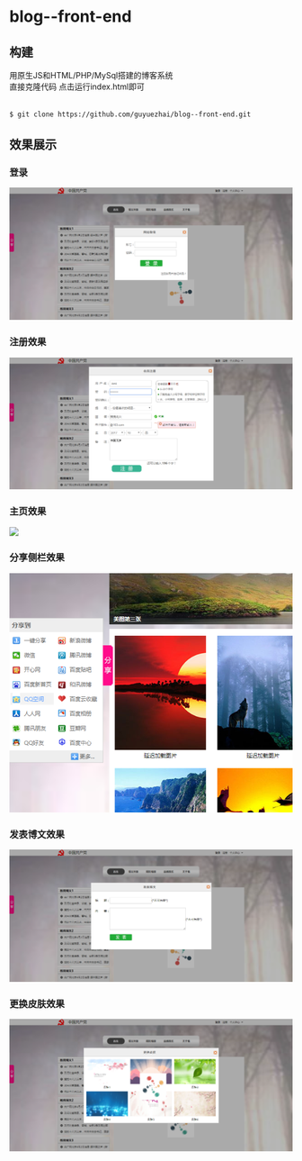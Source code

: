 # blog--front-end


## 构建

用原生JS和HTML/PHP/MySql搭建的博客系统<br>
直接克隆代码 点击运行index.html即可<br>

```bash

$ git clone https://github.com/guyuezhai/blog--front-end.git

```

## 效果展示
###  登录
![](https://github.com/guyuezhai/blog--front-end/raw/master/images/login.jpg)  
###  注册效果
![](https://github.com/guyuezhai/blog--front-end/raw/master/images/register.jpg) 
###  主页效果
![](https://github.com/guyuezhai/blog--front-end/raw/masterimages/main.jpg) 
###  分享侧栏效果
![](https://github.com/guyuezhai/blog--front-end/raw/master/images/share.jpg) 
###  发表博文效果
![](https://github.com/guyuezhai/blog--front-end/raw/master/images/publish.jpg) 
###  更换皮肤效果
![](https://github.com/guyuezhai/blog--front-end/raw/master/images/change-skin.jpg) 
